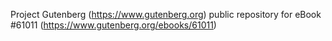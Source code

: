 Project Gutenberg (https://www.gutenberg.org) public repository for
eBook #61011 (https://www.gutenberg.org/ebooks/61011)
